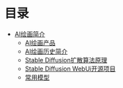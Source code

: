 # 目录

* [AI绘画简介](chapter1/README.md)
    * [AI绘画产品](chapter1/AI绘画产品简介.md)
    * [AI绘画历史简介](chapter1/AI绘画发展历史.md)
    * [Stable Diffusion扩散算法原理]()
    * [Stable Diffusion WebUi开源项目]()
    * [常用模型]()